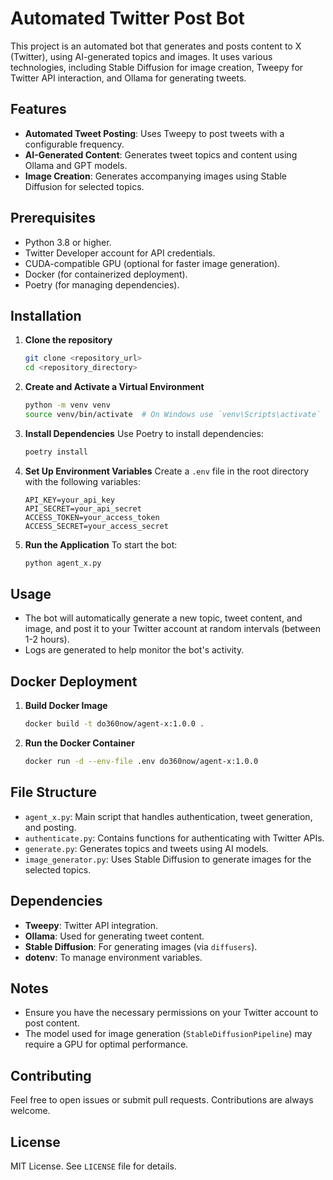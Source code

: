 # Automated Twitter Post Bot

This project is an automated bot that generates and posts content to X (Twitter), using AI-generated topics and images. It uses various technologies, including Stable Diffusion for image creation, Tweepy for Twitter API interaction, and Ollama for generating tweets.

## Features
- **Automated Tweet Posting**: Uses Tweepy to post tweets with a configurable frequency.
- **AI-Generated Content**: Generates tweet topics and content using Ollama and GPT models.
- **Image Creation**: Generates accompanying images using Stable Diffusion for selected topics.

## Prerequisites
- Python 3.8 or higher.
- Twitter Developer account for API credentials.
- CUDA-compatible GPU (optional for faster image generation).
- Docker (for containerized deployment).
- Poetry (for managing dependencies).

## Installation
1. **Clone the repository**
   ```sh
   git clone <repository_url>
   cd <repository_directory>
   ```

2. **Create and Activate a Virtual Environment**
   ```sh
   python -m venv venv
   source venv/bin/activate  # On Windows use `venv\Scripts\activate`
   ```

3. **Install Dependencies**
   Use Poetry to install dependencies:
   ```sh
   poetry install
   ```

4. **Set Up Environment Variables**
   Create a `.env` file in the root directory with the following variables:
   ```env
   API_KEY=your_api_key
   API_SECRET=your_api_secret
   ACCESS_TOKEN=your_access_token
   ACCESS_SECRET=your_access_secret
   ```

5. **Run the Application**
   To start the bot:
   ```sh
   python agent_x.py
   ```

## Usage
- The bot will automatically generate a new topic, tweet content, and image, and post it to your Twitter account at random intervals (between 1-2 hours).
- Logs are generated to help monitor the bot's activity.

## Docker Deployment
1. **Build Docker Image**
   ```sh
   docker build -t do360now/agent-x:1.0.0 .
   ```

2. **Run the Docker Container**
   ```sh
   docker run -d --env-file .env do360now/agent-x:1.0.0
   ```

## File Structure
- `agent_x.py`: Main script that handles authentication, tweet generation, and posting.
- `authenticate.py`: Contains functions for authenticating with Twitter APIs.
- `generate.py`: Generates topics and tweets using AI models.
- `image_generator.py`: Uses Stable Diffusion to generate images for the selected topics.

## Dependencies
- **Tweepy**: Twitter API integration.
- **Ollama**: Used for generating tweet content.
- **Stable Diffusion**: For generating images (via `diffusers`).
- **dotenv**: To manage environment variables.

## Notes
- Ensure you have the necessary permissions on your Twitter account to post content.
- The model used for image generation (`StableDiffusionPipeline`) may require a GPU for optimal performance.

## Contributing
Feel free to open issues or submit pull requests. Contributions are always welcome.

## License
MIT License. See `LICENSE` file for details.

